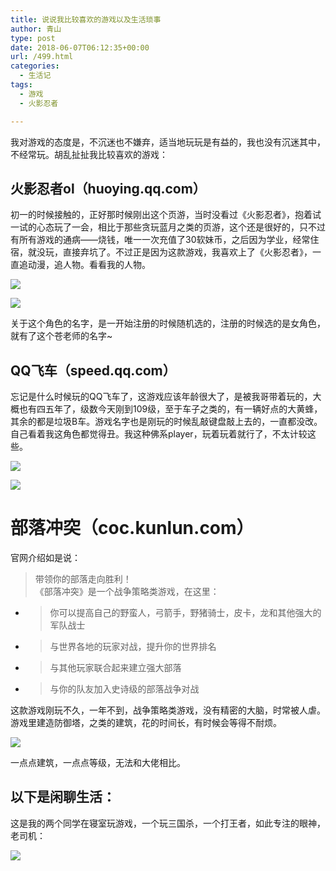 ```yaml
---
title: 说说我比较喜欢的游戏以及生活琐事
author: 青山
type: post
date: 2018-06-07T06:12:35+00:00
url: /499.html
categories:
  - 生活记
tags:
  - 游戏
  - 火影忍者

---
```

我对游戏的态度是，不沉迷也不嫌弃，适当地玩玩是有益的，我也没有沉迷其中，不经常玩。胡乱扯扯我比较喜欢的游戏：

## 火影忍者ol（huoying.qq.com）

初一的时候接触的，正好那时候刚出这个页游，当时没看过《火影忍者》，抱着试一试的心态玩了一会，相比于那些贪玩蓝月之类的页游，这个还是很好的，只不过有所有游戏的通病——烧钱，唯一一次充值了30软妹币，之后因为学业，经常住宿，就没玩，直接弃坑了。不过正是因为这款游戏，我喜欢上了《火影忍者》，一直追动漫，追人物。看看我的人物。

![](https://yinji-1253682336.cos.ap-guangzhou.myqcloud.com/2018/06/CH82lD.png)

![](https://yinji-1253682336.cos.ap-guangzhou.myqcloud.com/2019/10/225b8-CH840A.png)

关于这个角色的名字，是一开始注册的时候随机选的，注册的时候选的是女角色，就有了这个苍老师的名字~

## QQ飞车（speed.qq.com）

忘记是什么时候玩的QQ飞车了，这游戏应该年龄很大了，是被我哥带着玩的，大概也有四五年了，级数今天刚到109级，至于车子之类的，有一辆好点的大黄蜂，其余的都是垃圾B车。游戏名字也是刚玩的时候乱敲键盘敲上去的，一直都没改。自己看着我这角色都觉得丑。我这种佛系player，玩着玩着就行了，不太计较这些。

![](https://yinji-1253682336.cos.ap-guangzhou.myqcloud.com/2019/10/9c302-CH8L6g.png)

![](https://yinji-1253682336.cos.ap-guangzhou.myqcloud.com/2019/10/c6b4b-CH8jmj.png)

# 部落冲突（coc.kunlun.com）

官网介绍如是说：

> <div class="title pa">
>   带领你的部落走向胜利！
> </div>
> 
> <div class="title2 pa">
>   《部落冲突》是一个战争策略类游戏，在这里：
> </div>

<ul class="p_con pa">
  <li>
    <blockquote>
      <p>
        你可以提高自己的野蛮人，弓箭手，野猪骑士，皮卡，龙和其他强大的军队战士
      </p>
    </blockquote>
  </li>
  
  <li>
    <blockquote>
      <p>
        与世界各地的玩家对战，提升你的世界排名
      </p>
    </blockquote>
  </li>
  
  <li>
    <blockquote>
      <p>
        与其他玩家联合起来建立强大部落
      </p>
    </blockquote>
  </li>
  
  <li>
    <blockquote>
      <p>
        与你的队友加入史诗级的部落战争对战
      </p>
    </blockquote>
  </li>
</ul>

这款游戏刚玩不久，一年不到，战争策略类游戏，没有精密的大脑，时常被人虐。游戏里建造防御塔，之类的建筑，花的时间长，有时候会等得不耐烦。

![](https://yinji-1253682336.cos.ap-guangzhou.myqcloud.com/2019/10/eadc5-5b18ca5179e2c.png)

一点点建筑，一点点等级，无法和大佬相比。

## 以下是闲聊生活：

这是我的两个同学在寝室玩游戏，一个玩三国杀，一个打王者，如此专注的眼神，老司机：

![](https://yinji-1253682336.cos.ap-guangzhou.myqcloud.com/2019/10/34a17-5b18cafe7bf9c.jpg)